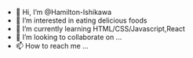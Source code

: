 - 👋 Hi, I’m @Hamilton-Ishikawa
- 👀 I’m interested in eating delicious foods
- 🌱 I’m currently learning HTML/CSS/Javascript,React
- 💞️ I’m looking to collaborate on ...
- 📫 How to reach me ...

<!---
Hamilton-Ishikawa/Hamilton-Ishikawa is a ✨ special ✨ repository because its `README.md` (this file) appears on your GitHub profile.
You can click the Preview link to take a look at your changes.
--->
